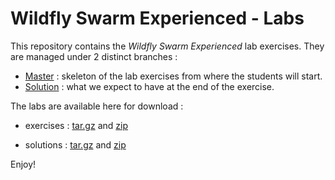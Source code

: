 # Wildfly Swarm Experienced - Labs

This repository contains the _Wildfly Swarm Experienced_ lab exercises. They are managed under 2 distinct branches : 

* [Master](https://github.com/gpe-mw-training/appmod_wildfly_swarm_experienced/tree/exercise) : skeleton of the lab exercises from where the students will start.
* [Solution](https://github.com/gpe-mw-training/appmod_wildfly_swarm_experienced/tree/solution) : what we expect to have at the end of the exercise.

The labs are available here for download : 

* exercises : [tar.gz](https://github.com/gpe-mw-training/appmod_wildfly_swarm_experienced/archive/master.tar.gz) and [zip](https://github.com/gpe-mw-training/appmod_wildfly_swarm_experienced/archive/master.zip)

* solutions : [tar.gz](https://github.com/gpe-mw-training/appmod_wildfly_swarm_experienced/archive/solution.tar.gz) and [zip](https://github.com/gpe-mw-training/appmod_wildfly_swarm_experienced/archive/solution.zip)

Enjoy!

